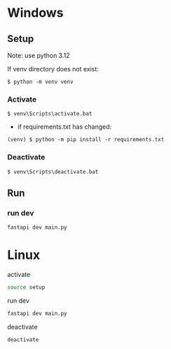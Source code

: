 # Windows
## Setup

Note: use python 3.12

If venv directory does not exist:
```console
$ python -m venv venv
```

### Activate
```console
$ venv\Scripts\activate.bat
```

* if requirements.txt has changed:
```console
(venv) $ python -m pip install -r requirements.txt
```

### Deactivate
```console
$ venv\Scripts\deactivate.bat
```

## Run

### run dev
```console
fastapi dev main.py
```

# Linux

activate
```bash
source setup
```

run dev
```bash
fastapi dev main.py
```

deactivate
```bash
deactivate
```